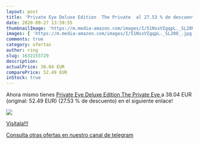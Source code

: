 ```yaml
---
layout: post
title: 'Private Eye Deluxe Edition  The Private  al 27.53 % de descuento'
date: 2020-09-27 13:59:55
thumbnailImage: 'https://m.media-amazon.com/images/I/51NsxVIgqpL._SL200_.jpg'
images: [ 'https://m.media-amazon.com/images/I/51NsxVIgqpL._SL200_.jpg' ]
comments: true
category: ofertas
author: ring
slug: 1632155729
description:
actualPrice: 38.04 EUR
comparePrice: 52.49 EUR
inStock: true
---
```


Ahora mismo tienes [Private Eye Deluxe Edition  The Private Eye ](https://www.amazon.com/dp/1632155729/?tag=redken08-20) a 38.04 EUR (original: 52.49 EUR) (27.53 %  de descuento) en el siguiente enlace!

[![](https://m.media-amazon.com/images/I/51NsxVIgqpL._SL200_.jpg)](https://www.amazon.com/dp/1632155729/?tag=redken08-20)

[Visítala!!!](https://www.amazon.com/dp/1632155729/?tag=redken08-20)

[Consulta otras ofertas en nuestro canal de telegram](https://t.me/s/ofertas25)
